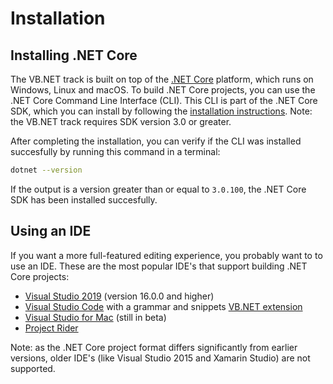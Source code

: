 # Installation

## Installing .NET Core

The VB.NET track is built on top of the [.NET Core](https://www.microsoft.com/net/core/platform) platform, which runs on Windows, Linux and macOS. To build .NET Core projects, you can use the .NET Core Command Line Interface (CLI). This CLI is part of the .NET Core SDK, which you can install by following the [installation instructions](https://www.microsoft.com/net/download/core). Note: the VB.NET track requires SDK version 3.0 or greater.

After completing the installation, you can verify if the CLI was installed succesfully by running this command in a terminal:

```bash
dotnet --version
```

If the output is a version greater than or equal to `3.0.100`, the .NET Core SDK has been installed succesfully.

## Using an IDE

If you want a more full-featured editing experience, you probably want to to use an IDE. These are the most popular IDE's that support building .NET Core projects:

- [Visual Studio 2019](https://www.visualstudio.com/downloads/) (version 16.0.0 and higher)
- [Visual Studio Code](https://code.visualstudio.com/download) with a grammar and snippets [VB.NET extension](https://marketplace.visualstudio.com/items?itemName=gordonwalkedby.vbnet)
- [Visual Studio for Mac](https://www.visualstudio.com/vs/visual-studio-mac/) (still in beta)
- [Project Rider](https://www.jetbrains.com/rider/download/)

Note: as the .NET Core project format differs significantly from earlier versions, older IDE's (like Visual Studio 2015 and Xamarin Studio) are not supported.
